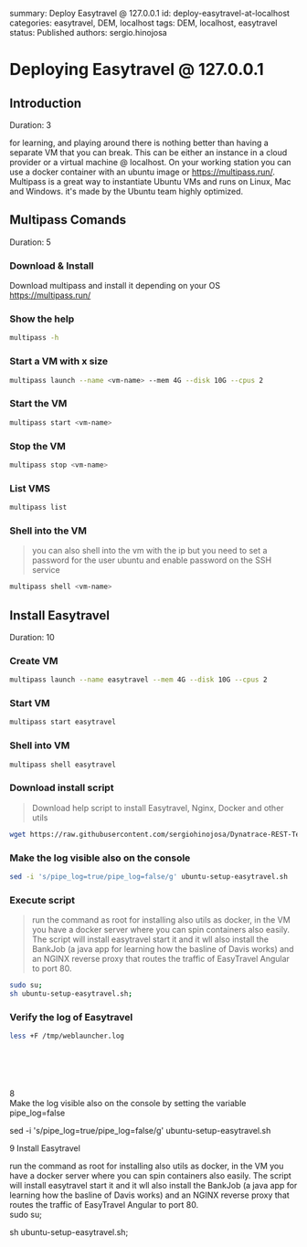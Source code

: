 summary: Deploy Easytravel @ 127.0.0.1
id: deploy-easytravel-at-localhost
categories: easytravel, DEM, localhost
tags: DEM, localhost, easytravel
status: Published
authors: sergio.hinojosa

# Deploying Easytravel @ 127.0.0.1

## Introduction 
Duration: 3

for learning, and playing around there is nothing better than having a separate VM that you can break. This can be either an instance in a cloud provider or a virtual machine @ localhost. On your working station you can use a docker container with an ubuntu image or https://multipass.run/. Multipass is a great way to instantiate Ubuntu VMs and runs on Linux, Mac and Windows. it's made by the Ubuntu team highly optimized. 

## Multipass Comands
Duration: 5

### Download & Install
Download multipass and install it depending on your OS https://multipass.run/

### Show the help
```bash
multipass -h
```

###  Start a VM with x size
```bash
multipass launch --name <vm-name> --mem 4G --disk 10G --cpus 2
```

###  Start the VM	
```bash
multipass start <vm-name>
```

### Stop the VM	
```bash
multipass stop <vm-name>
```
### List VMS
```bash
multipass list
```

### Shell into the VM
> you can also shell into the vm with the ip but you need to set a password for the user ubuntu and enable password on the SSH service
```bash
multipass shell <vm-name> 
```


## Install  Easytravel
Duration: 10


### Create VM 
```bash
multipass launch --name easytravel --mem 4G --disk 10G --cpus 2
```

### Start VM 
```bash
multipass start easytravel
```

### Shell into VM 
```bash
multipass shell easytravel
```

### Download install script
>Download help script to install Easytravel, Nginx, Docker and other utils	
```bash
wget https://raw.githubusercontent.com/sergiohinojosa/Dynatrace-REST-Tenant-Automation/master/aws/ubuntu-setup-easytravel.sh
```

### Make the log visible also on the console
```bash
sed -i 's/pipe_log=true/pipe_log=false/g' ubuntu-setup-easytravel.sh
```
### Execute script
> run the command as root for installing also utils as docker, in the VM you have a docker server where you can spin containers also easily. The script will install easytravel start it and it wll also install the BankJob (a java app for learning how the basline of Davis works) and an NGINX reverse proxy that routes the traffic of EasyTravel Angular to port 80.
```bash
sudo su;
sh ubuntu-setup-easytravel.sh;
```

### Verify the log of Easytravel 
```bash
less +F /tmp/weblauncher.log
```


```bash
```
```bash
```
```bash
```
```bash
```
```bash
```




8	
Make the log visible also on the console by setting the variable pipe_log=false

sed -i 's/pipe_log=true/pipe_log=false/g' ubuntu-setup-easytravel.sh

9	Install Easytravel

run the command as root for installing also utils as docker, in the VM you have a docker server where you can spin containers also easily. The script will install easytravel start it and it wll also install the BankJob (a java app for learning how the basline of Davis works) and an NGINX reverse proxy that routes the traffic of EasyTravel Angular to port 80.	
sudo su;

sh ubuntu-setup-easytravel.sh;